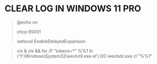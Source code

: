 # CLEAR LOG IN WINDOWS 11 PRO



> @echo on
>
> 
> chcp 65001
>
> 
> setlocal EnableDelayedExpansion


> cls & cls && for /F "tokens=*" %%1 in ('Y:\Windows\System32\wevtutil.exe el') DO wevtutil.exe cl "%%1"
